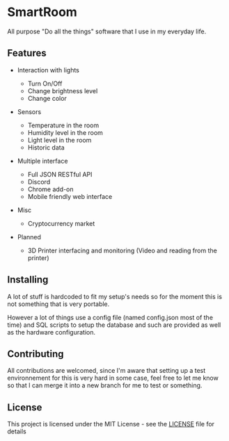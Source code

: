 # SmartRoom

All purpose "Do all the things" software that I use in my everyday life.

## Features

* Interaction with lights
    * Turn On/Off
    * Change brightness level
    * Change color

* Sensors
    * Temperature in the room
    * Humidity level in the room
    * Light level in the room
    * Historic data

* Multiple interface
    * Full JSON RESTful API
    * Discord
    * Chrome add-on
    * Mobile friendly web interface

* Misc
    * Cryptocurrency market

* Planned
    * 3D Printer interfacing and monitoring (Video and reading from the printer)

## Installing

A lot of stuff is hardcoded to fit my setup's needs so for the moment this is not something that is very portable. 

However a lot of things use a config file (named config.json most of the time) and SQL scripts to setup the database and such are provided as well as the hardware configuration.

## Contributing

All contributions are welcomed, since I'm aware that setting up a test environnement for this is very hard in some case, feel free to let me know so that I can merge it into a new branch for me to test or something.

## License

This project is licensed under the MIT License - see the [LICENSE](LICENSE) file for details
